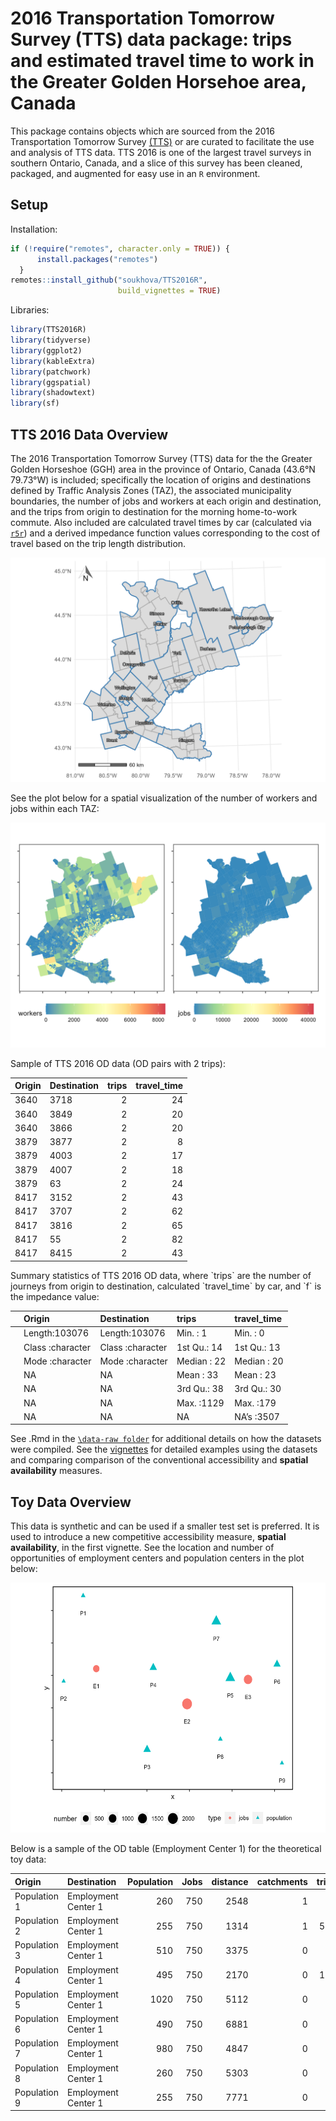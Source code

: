 
<!-- README.md is generated from README.Rmd. Please edit that file -->

# 2016 Transportation Tomorrow Survey (TTS) data package: trips and estimated travel time to work in the Greater Golden Horsehoe area, Canada

This package contains objects which are sourced from the 2016
Transportation Tomorrow Survey
[(TTS)](http://dmg.utoronto.ca/survey-boundary-files) or are curated to
facilitate the use and analysis of TTS data. TTS 2016 is one of the
largest travel surveys in southern Ontario, Canada, and a slice of this
survey has been cleaned, packaged, and augmented for easy use in an `R`
environment.

<!-- badges: start -->
<!-- badges: end -->

## Setup

Installation:

``` r
if (!require("remotes", character.only = TRUE)) {
      install.packages("remotes")
  }
remotes::install_github("soukhova/TTS2016R",
                        build_vignettes = TRUE)
```

Libraries:

``` r
library(TTS2016R)
library(tidyverse)
library(ggplot2)
library(kableExtra)
library(patchwork)
library(ggspatial)
library(shadowtext)
library(sf)
```

## TTS 2016 Data Overview

The 2016 Transportation Tomorrow Survey (TTS) data for the the Greater
Golden Horseshoe (GGH) area in the province of Ontario, Canada (43.6°N
79.73°W) is included; specifically the location of origins and
destinations defined by Traffic Analysis Zones (TAZ), the associated
municipality boundaries, the number of jobs and workers at each origin
and destination, and the trips from origin to destination for the
morning home-to-work commute. Also included are calculated travel times
by car (calculated via [`r5r`](https://github.com/ipeaGIT/r5r)) and a
derived impedance function values corresponding to the cost of travel
based on the trip length distribution.

<img src="man/figures/TTS16-survey-area.png"  />

See the plot below for a spatial visualization of the number of workers
and jobs within each TAZ:

<img src="man/figures/tts-workers-jobs-plot.png"  />

Sample of TTS 2016 OD data (OD pairs with 2 trips):
<table>
<thead>
<tr>
<th style="text-align:left;">
Origin
</th>
<th style="text-align:left;">
Destination
</th>
<th style="text-align:right;">
trips
</th>
<th style="text-align:right;">
travel_time
</th>
</tr>
</thead>
<tbody>
<tr>
<td style="text-align:left;">
3640
</td>
<td style="text-align:left;">
3718
</td>
<td style="text-align:right;">
2
</td>
<td style="text-align:right;">
24
</td>
</tr>
<tr>
<td style="text-align:left;">
3640
</td>
<td style="text-align:left;">
3849
</td>
<td style="text-align:right;">
2
</td>
<td style="text-align:right;">
20
</td>
</tr>
<tr>
<td style="text-align:left;">
3640
</td>
<td style="text-align:left;">
3866
</td>
<td style="text-align:right;">
2
</td>
<td style="text-align:right;">
20
</td>
</tr>
<tr>
<td style="text-align:left;">
3879
</td>
<td style="text-align:left;">
3877
</td>
<td style="text-align:right;">
2
</td>
<td style="text-align:right;">
8
</td>
</tr>
<tr>
<td style="text-align:left;">
3879
</td>
<td style="text-align:left;">
4003
</td>
<td style="text-align:right;">
2
</td>
<td style="text-align:right;">
17
</td>
</tr>
<tr>
<td style="text-align:left;">
3879
</td>
<td style="text-align:left;">
4007
</td>
<td style="text-align:right;">
2
</td>
<td style="text-align:right;">
18
</td>
</tr>
<tr>
<td style="text-align:left;">
3879
</td>
<td style="text-align:left;">
63
</td>
<td style="text-align:right;">
2
</td>
<td style="text-align:right;">
24
</td>
</tr>
<tr>
<td style="text-align:left;">
8417
</td>
<td style="text-align:left;">
3152
</td>
<td style="text-align:right;">
2
</td>
<td style="text-align:right;">
43
</td>
</tr>
<tr>
<td style="text-align:left;">
8417
</td>
<td style="text-align:left;">
3707
</td>
<td style="text-align:right;">
2
</td>
<td style="text-align:right;">
62
</td>
</tr>
<tr>
<td style="text-align:left;">
8417
</td>
<td style="text-align:left;">
3816
</td>
<td style="text-align:right;">
2
</td>
<td style="text-align:right;">
65
</td>
</tr>
<tr>
<td style="text-align:left;">
8417
</td>
<td style="text-align:left;">
55
</td>
<td style="text-align:right;">
2
</td>
<td style="text-align:right;">
82
</td>
</tr>
<tr>
<td style="text-align:left;">
8417
</td>
<td style="text-align:left;">
8415
</td>
<td style="text-align:right;">
2
</td>
<td style="text-align:right;">
43
</td>
</tr>
</tbody>
</table>
Summary statistics of TTS 2016 OD data, where `trips` are the number of
journeys from origin to destination, calculated `travel_time` by car,
and `f` is the impedance value:
<table>
<thead>
<tr>
<th style="text-align:left;">
</th>
<th style="text-align:left;">
Origin
</th>
<th style="text-align:left;">
Destination
</th>
<th style="text-align:left;">
trips
</th>
<th style="text-align:left;">
travel_time
</th>
</tr>
</thead>
<tbody>
<tr>
<td style="text-align:left;">
</td>
<td style="text-align:left;">
Length:103076
</td>
<td style="text-align:left;">
Length:103076
</td>
<td style="text-align:left;">
Min. : 1
</td>
<td style="text-align:left;">
Min. : 0
</td>
</tr>
<tr>
<td style="text-align:left;">
</td>
<td style="text-align:left;">
Class :character
</td>
<td style="text-align:left;">
Class :character
</td>
<td style="text-align:left;">
1st Qu.: 14
</td>
<td style="text-align:left;">
1st Qu.: 13
</td>
</tr>
<tr>
<td style="text-align:left;">
</td>
<td style="text-align:left;">
Mode :character
</td>
<td style="text-align:left;">
Mode :character
</td>
<td style="text-align:left;">
Median : 22
</td>
<td style="text-align:left;">
Median : 20
</td>
</tr>
<tr>
<td style="text-align:left;">
</td>
<td style="text-align:left;">
NA
</td>
<td style="text-align:left;">
NA
</td>
<td style="text-align:left;">
Mean : 33
</td>
<td style="text-align:left;">
Mean : 23
</td>
</tr>
<tr>
<td style="text-align:left;">
</td>
<td style="text-align:left;">
NA
</td>
<td style="text-align:left;">
NA
</td>
<td style="text-align:left;">
3rd Qu.: 38
</td>
<td style="text-align:left;">
3rd Qu.: 30
</td>
</tr>
<tr>
<td style="text-align:left;">
</td>
<td style="text-align:left;">
NA
</td>
<td style="text-align:left;">
NA
</td>
<td style="text-align:left;">
Max. :1129
</td>
<td style="text-align:left;">
Max. :179
</td>
</tr>
<tr>
<td style="text-align:left;">
</td>
<td style="text-align:left;">
NA
</td>
<td style="text-align:left;">
NA
</td>
<td style="text-align:left;">
NA
</td>
<td style="text-align:left;">
NA’s :3507
</td>
</tr>
</tbody>
</table>

See .Rmd in the
[`\data-raw folder`](https://github.com/soukhova/TTS2016R/tree/master/data-raw)
for additional details on how the datasets were compiled. See the
[vignettes](https://soukhova.github.io/TTS2016R/index.html) for detailed
examples using the datasets and comparing comparison of the conventional
accessibility and **spatial availability** measures.

## Toy Data Overview

This data is synthetic and can be used if a smaller test set is
preferred. It is used to introduce a new competitive accessibility
measure, **spatial availability**, in the first vignette. See the
location and number of opportunities of employment centers and
population centers in the plot below:

<img src="man/figures/toy-plot.png" height="400"  />

Below is a sample of the OD table (Employment Center 1) for the
theoretical toy data:
<table>
<thead>
<tr>
<th style="text-align:left;">
Origin
</th>
<th style="text-align:left;">
Destination
</th>
<th style="text-align:right;">
Population
</th>
<th style="text-align:right;">
Jobs
</th>
<th style="text-align:right;">
distance
</th>
<th style="text-align:right;">
catchments
</th>
<th style="text-align:right;">
trips
</th>
</tr>
</thead>
<tbody>
<tr>
<td style="text-align:left;">
Population 1
</td>
<td style="text-align:left;">
Employment Center 1
</td>
<td style="text-align:right;">
260
</td>
<td style="text-align:right;">
750
</td>
<td style="text-align:right;">
2548
</td>
<td style="text-align:right;">
1
</td>
<td style="text-align:right;">
88
</td>
</tr>
<tr>
<td style="text-align:left;">
Population 2
</td>
<td style="text-align:left;">
Employment Center 1
</td>
<td style="text-align:right;">
255
</td>
<td style="text-align:right;">
750
</td>
<td style="text-align:right;">
1314
</td>
<td style="text-align:right;">
1
</td>
<td style="text-align:right;">
591
</td>
</tr>
<tr>
<td style="text-align:left;">
Population 3
</td>
<td style="text-align:left;">
Employment Center 1
</td>
<td style="text-align:right;">
510
</td>
<td style="text-align:right;">
750
</td>
<td style="text-align:right;">
3375
</td>
<td style="text-align:right;">
0
</td>
<td style="text-align:right;">
24
</td>
</tr>
<tr>
<td style="text-align:left;">
Population 4
</td>
<td style="text-align:left;">
Employment Center 1
</td>
<td style="text-align:right;">
495
</td>
<td style="text-align:right;">
750
</td>
<td style="text-align:right;">
2170
</td>
<td style="text-align:right;">
0
</td>
<td style="text-align:right;">
157
</td>
</tr>
<tr>
<td style="text-align:left;">
Population 5
</td>
<td style="text-align:left;">
Employment Center 1
</td>
<td style="text-align:right;">
1020
</td>
<td style="text-align:right;">
750
</td>
<td style="text-align:right;">
5112
</td>
<td style="text-align:right;">
0
</td>
<td style="text-align:right;">
2
</td>
</tr>
<tr>
<td style="text-align:left;">
Population 6
</td>
<td style="text-align:left;">
Employment Center 1
</td>
<td style="text-align:right;">
490
</td>
<td style="text-align:right;">
750
</td>
<td style="text-align:right;">
6881
</td>
<td style="text-align:right;">
0
</td>
<td style="text-align:right;">
1
</td>
</tr>
<tr>
<td style="text-align:left;">
Population 7
</td>
<td style="text-align:left;">
Employment Center 1
</td>
<td style="text-align:right;">
980
</td>
<td style="text-align:right;">
750
</td>
<td style="text-align:right;">
4847
</td>
<td style="text-align:right;">
0
</td>
<td style="text-align:right;">
3
</td>
</tr>
<tr>
<td style="text-align:left;">
Population 8
</td>
<td style="text-align:left;">
Employment Center 1
</td>
<td style="text-align:right;">
260
</td>
<td style="text-align:right;">
750
</td>
<td style="text-align:right;">
5303
</td>
<td style="text-align:right;">
0
</td>
<td style="text-align:right;">
1
</td>
</tr>
<tr>
<td style="text-align:left;">
Population 9
</td>
<td style="text-align:left;">
Employment Center 1
</td>
<td style="text-align:right;">
255
</td>
<td style="text-align:right;">
750
</td>
<td style="text-align:right;">
7771
</td>
<td style="text-align:right;">
0
</td>
<td style="text-align:right;">
0
</td>
</tr>
</tbody>
</table>
